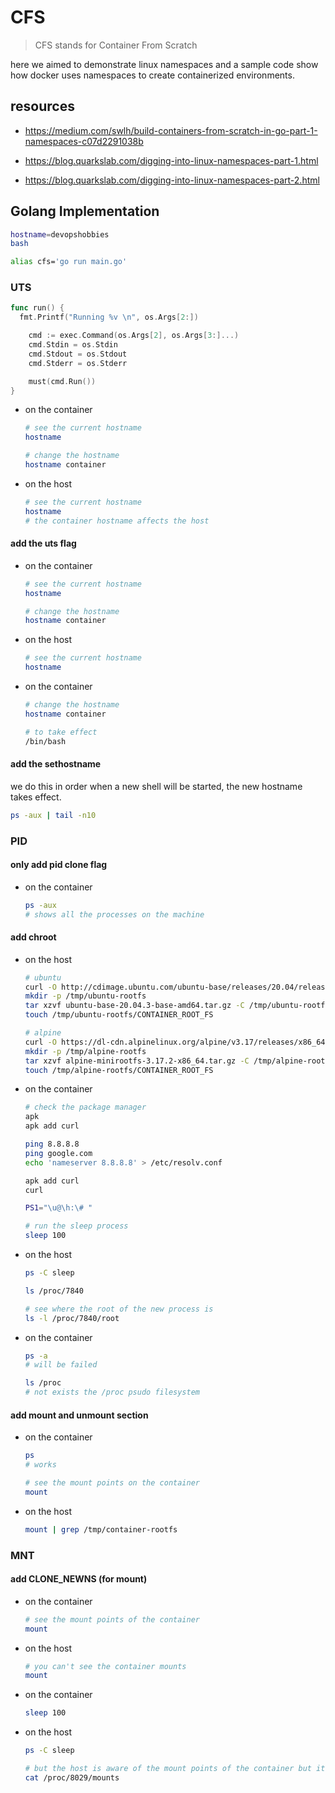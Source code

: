 # CFS

> CFS stands for Container From Scratch

here we aimed to demonstrate linux namespaces and a sample code show how docker uses namespaces to create containerized environments.

## resources

- <https://medium.com/swlh/build-containers-from-scratch-in-go-part-1-namespaces-c07d2291038b>

- <https://blog.quarkslab.com/digging-into-linux-namespaces-part-1.html>
- <https://blog.quarkslab.com/digging-into-linux-namespaces-part-2.html>

## Golang Implementation

```bash
hostname=devopshobbies
bash

alias cfs='go run main.go'
```

### UTS

```go
func run() {
  fmt.Printf("Running %v \n", os.Args[2:])

    cmd := exec.Command(os.Args[2], os.Args[3:]...)
    cmd.Stdin = os.Stdin
    cmd.Stdout = os.Stdout
    cmd.Stderr = os.Stderr

    must(cmd.Run())
}
```

- on the container

    ```bash
    # see the current hostname
    hostname

    # change the hostname
    hostname container
    ```

- on the host

    ```bash
    # see the current hostname
    hostname
    # the container hostname affects the host
    ```

#### add the uts flag

- on the container

    ```bash
    # see the current hostname
    hostname

    # change the hostname
    hostname container
    ```

- on the host

    ```bash
    # see the current hostname
    hostname
    ```

- on the container

    ```bash
    # change the hostname
    hostname container

    # to take effect
    /bin/bash
    ```

#### add the sethostname

we do this in order when a new shell will be started, the new hostname takes effect.

```bash
ps -aux | tail -n10 
```

### PID

#### only add pid clone flag

- on the container

    ```bash
    ps -aux
    # shows all the processes on the machine
    ```

#### add chroot

- on the host

    ```bash
    # ubuntu
    curl -O http://cdimage.ubuntu.com/ubuntu-base/releases/20.04/release/ubuntu-base-20.04.3-base-amd64.tar.gz
    mkdir -p /tmp/ubuntu-rootfs
    tar xzvf ubuntu-base-20.04.3-base-amd64.tar.gz -C /tmp/ubuntu-rootfs
    touch /tmp/ubuntu-rootfs/CONTAINER_ROOT_FS

    # alpine
    curl -O https://dl-cdn.alpinelinux.org/alpine/v3.17/releases/x86_64/alpine-minirootfs-3.17.2-x86_64.tar.gz
    mkdir -p /tmp/alpine-rootfs
    tar xzvf alpine-minirootfs-3.17.2-x86_64.tar.gz -C /tmp/alpine-rootfs
    touch /tmp/alpine-rootfs/CONTAINER_ROOT_FS
    ```

- on the container

    ```bash
    # check the package manager
    apk
    apk add curl

    ping 8.8.8.8
    ping google.com
    echo 'nameserver 8.8.8.8' > /etc/resolv.conf

    apk add curl
    curl

    PS1="\u@\h:\# "

    # run the sleep process
    sleep 100
    ```

- on the host

    ```bash
    ps -C sleep

    ls /proc/7840

    # see where the root of the new process is
    ls -l /proc/7840/root
    ```

- on the container

    ```bash
    ps -a
    # will be failed

    ls /proc
    # not exists the /proc psudo filesystem
    ```

#### add mount and unmount section

- on the container

    ```bash
    ps
    # works

    # see the mount points on the container
    mount
    ```

- on the host

    ```bash
    mount | grep /tmp/container-rootfs
    ```

### MNT

#### add CLONE_NEWNS (for mount)

- on the container

    ```bash
    # see the mount points of the container
    mount
    ```

- on the host

    ```bash
    # you can't see the container mounts
    mount
    ```

- on the container

    ```bash
    sleep 100
    ```

- on the host

    ```bash
    ps -C sleep
    
    # but the host is aware of the mount points of the container but it doesn't clutter up the output
    cat /proc/8029/mounts
    ```
